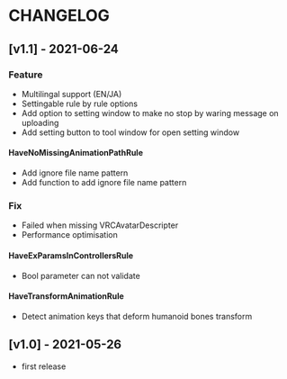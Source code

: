 # CHANGELOG

## [v1.1] - 2021-06-24

### **Feature**

- Multilingal support (EN/JA)
- Settingable rule by rule options
- Add option to setting window to make no stop by waring message on uploading
- Add setting button to tool window for open setting window

#### HaveNoMissingAnimationPathRule

- Add ignore file name pattern
- Add function to add ignore file name pattern

### **Fix**

- Failed when missing VRCAvatarDescripter
- Performance optimisation

#### HaveExParamsInControllersRule

- Bool parameter can not validate

#### HaveTransformAnimationRule

- Detect animation keys that deform humanoid bones transform

## [v1.0] - 2021-05-26

- first release
